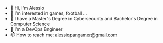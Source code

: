 - 👋 Hi, I’m Alessio
- 👀 I’m interested in games, football ...
- 🌱 I have a Master's Degree in Cybersecurity and Bachelor's Degree in Computer Science
- 💞️ I’m a DevOps Engineer
- 📫 How to reach me: alessiopangamer@gmail.com

<!---
maize1111/maize1111 is a ✨ special ✨ repository because its `README.md` (this file) appears on your GitHub profile.
You can click the Preview link to take a look at your changes.
--->
